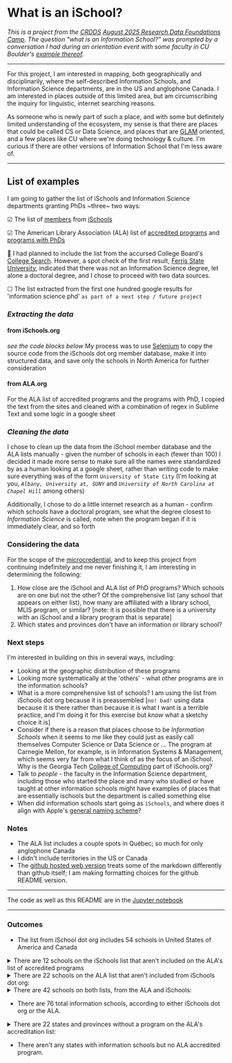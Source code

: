 # What is an iSchool?

_This is a project from the [CRDDS](https://www.colorado.edu/crdds/) [August 2025 Research Data Foundations Camp](https://cu-boulder-crdds.github.io/Research-Data-Foundations-Camp-2025-August/). The question "what is an Information School?" was prompted by a conversation I had during an orientation event with some faculty in CU Boulder's [example thereof](https://www.colorado.edu/cmdi/infoscience)._

****

For this project, I am interested in mapping, both geographically and disciplinarily, where the self-described Information Schools, and Information Science departments, are in the US and anglophone Canada. I am interested in places outside of this limited area, but am circumscribing the inquiry for linguistic, internet searching reasons.

As someone who is newly part of such a place, and with some but definitely limited understanding of the ecosystem, my sense is that there are places that could be called CS or Data Science, and places that are [GLAM](https://en.wikipedia.org/wiki/GLAM_(cultural_heritage)) oriented, and a few places like CU where we're doing technology & culture. I'm curious if there are other versions of Information School that I'm less aware of.

****

## List of examples

I am going to gather the list of iSchools and Information Science departments granting PhDs ~three~ two ways:

&#x2611; The list of [members](https://www.ischools.org/members) from [iSchools](https://www.ischools.org/)

&#x2611; The American Library Association (ALA) list of [accredited programs](https://www.ala.org/cfapps/lisdir/lisdir_search.cfm) and [programs with PhDs](https://www.ala.org/cfapps/lisdir/)

&#x1F6AB;  I had planned to include the list from the accursed College Board's [College Search](https://bigfuture.collegeboard.org/college-search/major/information-science?deg=doctoral&navId=gh-cs). However, a spot check of the first result, [Ferris State University](https://www.ferris.edu/), indicated that there was not an Information Science degree, let alone a doctoral degree, and I chose to proceed with two data sources.

&#x2610; The list extracted from the first one hundred google results for 'information science phd' `as part of a next step / future project`

### _Extracting the data_

   
#### from iSchools.org

_see the code blocks below_
My process was to use [Selenium](https://www.selenium.dev/) to copy the source code from the iSchools dot org member database, make it into structured data, and save only the schools in North America for further consideration

#### from ALA.org

For the ALA list of accredited programs and the programs with PhD, I copied the text from the sites and cleaned with a combination of regex in Sublime Text and some logic in a google sheet

### _Cleaning the data_

I chose to clean up the data from the iSchool member database and the ALA lists manually - given the number of schools in each (fewer than 100) I decided it made more sense to make sure all the names were standardized by as a human looking at a google sheet, rather than writing code to make sure everything was of the form `University of State City` (I'm looking at you, _`Albany, University at, SUNY`_ and _`University of North Carolina at Chapel Hill`_ among others)

Additionally, I chose to do a little internet research as a human - confirm which schools have a doctoral program, see what the degree closest to _Information Science_ is called, note when the program began if it is immediately clear, and so forth

### Considering the data

For the scope of the [microcredential](https://cu-boulder-crdds.github.io/Research-Data-Foundations-Camp-2025-August/content/wrap-up/microcredential.html), and to keep this project from continuing indefinitely and me never finishing it, I am interesting in determining the following:

1. How close are the iSchool and ALA list of PhD programs? Which schools are on one but not the other? Of the comprehensive list (any school that appears on either list), how many are affiliated with a library school, MLIS program, or similar? [note: it is possible that there is a university with an iSchool and a library program that is separate]
2. Which states and provinces don't have an information or library school?

### Next steps

I'm interested in building on this in several ways, including:
* Looking at the geographic distribution of these programs
* Looking more systematically at the 'others' - what other programs are in the information schools?
* What is a more comprehensive list of schools? I am using the list from iSchools dot org because it is preassembled [`no! bad!` using data because it is there rather than because it is what I want is a terrible practice, and I'm doing it for this exercise but _know_ what a sketchy choice it is]
* Consider if there is a reason that places choose to be *Information Schools* when it seems to me like they could just as easily call themselves Computer Science or Data Science or ... The program at Carnegie Mellon, for example, is in Information Systems & Management, which seems very far from what I think of as the focus of an iSchool. Why is the Georgia Tech [College of Computing](https://www.cc.gatech.edu/) part of iSchools.org?
* Talk to *people* - the faculty in the Information Science department, including those who started the place and many who studied or have taught at other information schools might have examples of places that are essentially ischools but the department is called something else
* When did information schools start going as `iSchools`, and where does it align with Apple's [general naming scheme](https://en.wikipedia.org/wiki/IMac)?

### Notes

* The ALA list includes a couple spots in Québec; so much for only anglophone Canada
* I didn't include territories in the US or Canada
* The [github hosted web version](https://goldfarb.github.io/datacamp/) treats some of the markdown differently than github itself; I am making formatting choices for the github README version.

****
The code as well as this README are in the [Jupyter notebook](https://github.com/goldfarb/datacamp/blob/main/ischools.ipynb)


***
### Outcomes

* The list from iSchool dot org includes 54 schools in United States of America and Canada

<details>
  <summary>There are 12 schools on the iSchools list that aren't included on the ALA's list of accredited programs</summary>

* (these are the information schools without library programs):

1. Carnegie Mellon University,
1. Cornell University,
1. George Mason University,
1. Georgia Tech,
1. Michigan State University,
1. Penn State University,
1. Rochester Institute of Technology,
1. University of California Berkeley,
1. University of California Irvine,
1. University of Cincinnati,
1. University of Colorado Boulder,
1. University of Maryland Baltimore County 

</details>

<details>
  <summary>There are 22 schools on the ALA list that aren't included from iSchools dot org:</summary>

1. CUNY Queens College,
1. Catholic University of America,
1. Chicago State University,
1. East Carolina University,
1. Emporia State University,
1. North Carolina Central University,
1. Old Dominion University,
1. Pennsylvania Western University Clarion,
1. Southern Connecticut State University,
1. St. Catherine University,
1. St. John's University,
1. Texas Woman's University,
1. University of Alberta,
1. University of Hawaii,
1. University of North Carolina Greensboro,
1. University of Ottawa,
1. University of Puerto Rico,
1. University of Rhode Island,
1. University of Southern California,
1. University of Southern Mississippi,
1. Valdosta State University,
1. Western University 
</details>

<details>
  <summary>There are 42 schools on both lists, from the ALA and iSchools:</summary>

1. Dalhousie University,
1. Dominican University,
1. Drexel University,
1. Florida State University,
1. Indiana University Bloomington,
1. Indiana University Indianapolis,
1. Kent State University,
1. Long Island University,
1. Louisiana State University,
1. McGill University,
1. Pratt Institute,
1. Rutgers University,
1. San Jose State University,
1. Simmons University,
1. State University of New York Albany,
1. State University of New York Buffalo,
1. Syracuse University,
1. University of Alabama,
1. University of Arizona,
1. University of British Columbia,
1. University of California Los Angeles,
1. University of Denver,
1. University of Illinois Urbana-Champaign,
1. University of Iowa,
1. University of Kentucky,
1. University of Maryland,
1. University of Michigan,
1. University of Missouri,
1. University of North Carolina Chapel Hill,
1. University of North Texas,
1. University of Oklahoma,
1. University of Pittsburgh,
1. University of South Carolina,
1. University of South Florida,
1. University of Tennessee Knoxville,
1. University of Texas Austin,
1. University of Toronto,
1. University of Washington,
1. University of Wisconsin Madison,
1. University of Wisconsin Milwaukee,
1. Université de Montréal,
1. Wayne State University 

</details>

* There are 76 total information schools, according to either iSchools dot org or the ALA.

<details>
  <summary>There are 22 states and provinces without a program on the ALA's accreditation list:</summary>
  
1. Alaska,
1. Arkansas,
1. Delaware,
1. Idaho,
1. Manitoba,
1. Maine,
1. Montana,
1. New Brunswick,
1. North Dakota,
1. Nebraska,
1. New Hampshire,
1. Newfoundland & Labrador,
1. New Mexico,
1. Nevada,
1. Oregon,
1. Prince Edward Island,
1. South Dakota,
1. Saskatchewan,
1. Utah,
1. Vermont,
1. West Virginia,
1. Wyoming 

</details>


* There aren't any states with information schools but no ALA accredited program.
